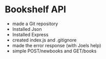 # Bookshelf API

- made a Git repository
- Installed Json
- Installed Express
- created index.js and .gitignore
- made the error response (with Joels help)
- simple POST/newbooks and GET/books
